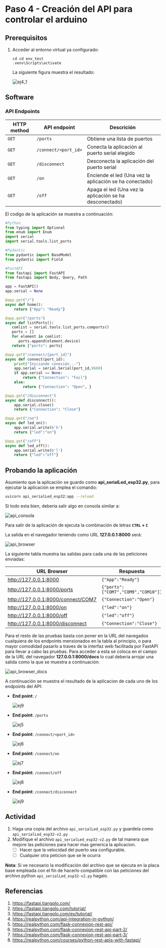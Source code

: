 # Paso 4 - Creación del API para controlar el arduino

## Prerequisitos

1. Acceder al entorno virtual ya configurado:

   ```
   cd cd env_test
   .venv\Scripts\activate
   ```

   La siguiente figura muestra el resultado:

   ![ej4_1](ejemplo4_1.png)

## Software

### API Endpoints

|HTTP method | API endpoint |Descrición|
|---|---|---|
|```GET``` | ```/ports``` |	Obtiene una lista de puertos |
|```GET``` | ```/connect/<port_id>``` |	Conecta la aplicación al puerto serial elegido |
|```GET``` | ```/disconnect``` | Desconecta la aplicación del puerto serial |
|```GET``` | ```/on``` | Enciende el led (Una vez la aplicación se ha conectado) |
|```GET``` | ```/off``` | Apaga el led (Una vez la aplicación se ha desconectado) |

El codigo de la aplicación se muestra a continuación:

```python
#Python
from typing import Optional
from enum import Enum
import serial
import serial.tools.list_ports

#Pydantic
from pydantic import BaseModel
from pydantic import Field

#FastAPI
from fastapi import FastAPI
from fastapi import Body, Query, Path

app = FastAPI()
app.serial = None

@app.get("/")
async def home():
    return {"App": "Ready"}

@app.get("/ports")
async def listPorts():
   comlist = serial.tools.list_ports.comports()
   ports = []
   for element in comlist:
      ports.append(element.device)
   return {"ports": ports}

@app.get("/connect/{port_id}")
async def connect(port_id): 
    print("Iniciando conexión...")
    app.serial = serial.Serial(port_id,9600)
    if app.serial == None:
        return {"Connection": "Fail"}
    else:
        return {"Connection": "Open", }

@app.get("/disconnect")
async def disconnect():
    app.serial.close()
    return {"Connection": "Close"}

@app.get("/on")
async def led_on():
    app.serial.write(b'h')
    return {"led":"on"}

@app.get("/off")
async def led_off():
    app.serial.write(b'l')
    return {"led":"off"}
```

## Probando la aplicación

Asumiento que la aplicación se guardo como **api_serialLed_esp32.py**, para ejecutar la aplicación se emplea el comando:

```bash
uvicorn api_serialLed_esp32:app --reload
```

Si todo esta bien, deberia salir algo en consola similar a:

![api_consola](ejemplo4_2.png)

Para salir de la aplicación de ejecuta la combinación de letras **```CTRL``` + ```C```**

La salida en el navegador teniendo como URL **127.0.0.1:8000** será:

![api_browser](ejemplo4_3.png)

La siguiente tabla muestra las salidas para cada una de las peticiones enviadas:

|URL Browser|Respuesta|
|---|---|
|http://127.0.0.1:8000|```{"App":"Ready"}```|
|http://127.0.0.1:8000/ports|```{"ports":["COM7","COM9","COM10"]}```|
|http://127.0.0.1:8000/connect/COM7|```{"Connection":"Open"}```|
|http://127.0.0.1:8000/on|```{"led":"on"}```|
|http://127.0.0.1:8000/off|```{"led":"off"}```|
|http://127.0.0.1:8000/disconnect|```{"Connection":"Close"}```|

Para el resto de las pruebas basta con poner en la URL del navegados cualquiera de los endpoints mensionados en la tabla al principio, o para mayor comodidad pasarlo a traves de la interfaz web facilitada por FastAPI para llevar a cabo las pruebas. Para acceder a esta se coloca en el campo de la URL del navegador **127.0.0.1:8000/docs** lo cual deberia arrojar una salida como la que se muestra a continuación:

![api_browser_docs](ejemplo4_4.png)

A continuación se muestra el resultado de la aplicacion de cada uno de los endpoints del API:

* **End point**: ```/```
  
  ![ej9](ejemplo4_10.png)

* **End point**: ```/ports```
  
  ![ej5](ejemplo4_5.png)
  
* **End point**: ```/connect/<port_id>```
  
  ![ej6](ejemplo4_6.png)
  
* **End point**: ```/connect/on```
  
  ![ej7](ejemplo4_7.png)

* **End point**: ```/connect/off```
  
  ![ej8](ejemplo4_8.png)
  
* **End point**: ```/connect/disconnect```
  
  ![ej9](ejemplo4_9.png)


## Actividad

1. Haga una copia del archivo ```api_serialLed_esp32.py``` y guardela como ```api_serialLed_esp32-v2.py``` 
2. Modifique el archivo ```api_serialLed_esp32-v2.py``` de tal manera que mejore las peticiones para hacer mas generica la aplicacion. 
   - [ ] Hacer que la velocidad del puerto sea configurable.
   - [ ] Cualquier otra peticion que se le ocurra

**Nota**: Si ve necesario la modificación del archivo que se ejecuta en la placa base empleada con el fin de hacerlo compatible con las peticiones del archivo python ```api_serialLed_esp32-v2.py``` hagalo.

## Referencias

1. https://fastapi.tiangolo.com/
2. https://fastapi.tiangolo.com/tutorial/
3. https://fastapi.tiangolo.com/es/tutorial/
4. https://realpython.com/api-integration-in-python/
5. https://realpython.com/flask-connexion-rest-api/
6. https://realpython.com/flask-connexion-rest-api-part-2/
7. https://realpython.com/flask-connexion-rest-api-part-3/
8. https://realpython.com/courses/python-rest-apis-with-fastapi/
